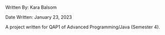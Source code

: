 Written By: Kara Balsom

Date Written: January 23, 2023

A project written for QAP1 of Advanced Programming/Java (Semester 4).

